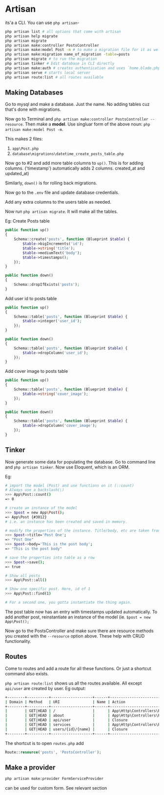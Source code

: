 # Artisan
its'a a CLI. You can use `php artisan`-
```bash
php artisan list # all options that come with artisan
php artisan help migrate
php artisan migrate
php artisan make:controller PostsController
php artisan make:model Post -m # to make a migration file for it as well. Keep it singular
php artisan make:migration name_of_migration -table=posts
php artisan migrate # to run the migration
php artisan tinker # Edit database in CLI directly
php artisan make:auth # creates authentication and uses `home.blade.php` as the dashboard
php artisan serve # starts local server
php artisan route:list # all routes available
```

## Making Databases
Go to mysql and make a database. Just the name. No adding tables cuz that's done with migrations.

Now go to Terminal and `php artisan make:controller PostsController --resource`. Then make a **model**. Use singluar form of the above noun: `php artisan make:model Post -m`.

This makes 2 files:
1. `app\Post.php`
2. `database\migrations\datetime_create_posts_table.php`

Now go to #2 and add more table columns to `up()`. This is for adding columns. ('timestamp') automatically adds 2 columns. created_at and updated_at)

Similarly, `down()` is for rolling back migrations.

Now go to the `.env` file and update database credentials.

Add any extra columns to the users table as needed.

Now run `php artisan migrate`. It will make all the tables.

Eg:
Create Posts table
```php
public function up()
{
    Schema::create('posts', function (Blueprint $table) {
        $table->bigIncrements('id');
        $table->string('title');
        $table->mediumText('body');
        $table->timestamps();
    });
}

public function down()
{
    Schema::dropIfExists('posts');
}
```
Add user id to posts table
```php
public function up()
{
    Schema::table('posts', function (Blueprint $table) {
        $table->integer('user_id');
    });
}

public function down()
{
    Schema::table('posts', function (Blueprint $table) {
        $table->dropColumn('user_id');
    });
}
```
Add cover image to posts table
```php
public function up()
{
    Schema::table('posts', function (Blueprint $table) {
        $table->string('cover_image');
    });
}

public function down()
{
    Schema::table('posts', function (Blueprint $table) {
        $table->dropColumn('cover_image');
    });
}
```

## Tinker
Now generate some data for populating the database. Go to command line and `php artisan tinker`. Now use Eloquent, which is an ORM.

Eg:
```bash
# import the model (Post) and use functions on it (::count)
# Always use a backslash(\)
>>> App\Post::count()
=> 0

# create an instance of the model
>>> $post = new App\Post();
=> App\Post {#3012} 
# i.e. an instance has been created and saved in memory.

# modify the properties of the instance. Title/body, etc are taken from the model.
>>> $post->title='Post One';
=> "Post One"
>>> $post->body='This is the post body';
=> "This is the post body"

# save the properties into table as a row
>>> $post->save();
=> true

# Show all posts
>>> App\Post::all()

# Show one specific post. Here, id of 1
>>> App\Post::find(1)

# For a second one, you gotta instantiate the thing again.
```

The post table now has an entry with timestamps updated automatically.
To add another post, reinstantiate an instance of the model (ie. `$post = new App\Post();`

Now go to the PostsController and make sure there are resource methods you created with the `--resource` option above. These help with CRUD functionality.

## Routes
Come to routes and add a route for all these functions.
Or just a shortcut command also exists.

`php artisan route:list` shows us all the routes available. All except `api/user` are created by user. Eg output: 
```bash
+--------+----------+-------------------+------+-----------------------------------------------+--------------+
| Domain | Method   | URI               | Name | Action                                        | Middleware   |
+--------+----------+-------------------+------+-----------------------------------------------+--------------+
|        | GET|HEAD | /                 |      | App\Http\Controllers\PagesController@index    | web          |
|        | GET|HEAD | about             |      | App\Http\Controllers\PagesController@about    | web          |
|        | GET|HEAD | api/user          |      | Closure                                       | api,auth:api |
|        | GET|HEAD | services          |      | App\Http\Controllers\PagesController@services | web          |
|        | GET|HEAD | users/{id}/{name} |      | Closure                                       | web          |
+--------+----------+-------------------+------+-----------------------------------------------+--------------+
```

The shortcut is to open `routes.php` add 
```php
Route::resource('posts', 'PostsController');
```

## Make a provider
```bash
php artisan make:provider FormServiceProvider
```
can be used for custom form. See relevant section